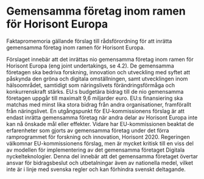# Gemensamma företag inom ramen för Horisont Europa

Faktapromemoria gällande förslag till rådsförordning för att inrätta gemensamma företag inom ramen för Horisont Europa.

Förslaget innebär att det inrättas nio gemensamma företag inom ramen för Horisont Europa (eng joint undertakings, se 4.2). De gemensamma företagen ska bedriva forskning, innovation och utveckling med syftet att påskynda den gröna och digitala omställningen, samt utvecklingen inom hälsoområdet, samtidigt som näringslivets förändringsförmåga och konkurrenskraft stärks. EU:s budgetära bidrag till de nio gemensamma företagen uppgår till maximalt 9,6 miljarder euro. EU:s finansiering ska matchas med minst lika stora bidrag från andra organisationer, framförallt från näringslivet. En utgångspunkt för EU-kommissionens förslag är att endast inrätta gemensamma företag när andra delar av Horisont Europa inte kan nå önskade mål eller effekter. Vidare har EU-kommissionen beaktat de erfarenheter som gjorts av gemensamma företag under det förra ramprogrammet för forskning och innovation, Horisont 2020. Regeringen välkomnar EU-kommissionens förslag, men är mycket kritisk till en viss del av modellen för implementering av det gemensamma företaget Digitala nyckelteknologier. Denna del innebär att det gemensamma företaget övertar ansvar för bidragsbeslut och utbetalningar även av nationella medel, vilket inte är i linje med svenska regler och kan förhindra svenskt deltagande.
